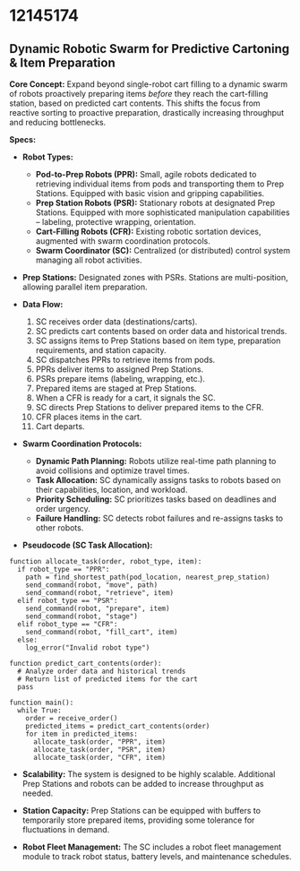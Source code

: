 # 12145174

## Dynamic Robotic Swarm for Predictive Cartoning & Item Preparation

**Core Concept:** Expand beyond single-robot cart filling to a dynamic swarm of robots proactively preparing items *before* they reach the cart-filling station, based on predicted cart contents. This shifts the focus from reactive sorting to proactive preparation, drastically increasing throughput and reducing bottlenecks.

**Specs:**

*   **Robot Types:**
    *   **Pod-to-Prep Robots (PPR):** Small, agile robots dedicated to retrieving individual items from pods and transporting them to Prep Stations. Equipped with basic vision and gripping capabilities.
    *   **Prep Station Robots (PSR):** Stationary robots at designated Prep Stations. Equipped with more sophisticated manipulation capabilities – labeling, protective wrapping, orientation.
    *   **Cart-Filling Robots (CFR):** Existing robotic sortation devices, augmented with swarm coordination protocols.
    *   **Swarm Coordinator (SC):** Centralized (or distributed) control system managing all robot activities.

*   **Prep Stations:** Designated zones with PSRs. Stations are multi-position, allowing parallel item preparation.

*   **Data Flow:**
    1.  SC receives order data (destinations/carts).
    2.  SC predicts cart contents based on order data and historical trends.
    3.  SC assigns items to Prep Stations based on item type, preparation requirements, and station capacity.
    4.  SC dispatches PPRs to retrieve items from pods.
    5.  PPRs deliver items to assigned Prep Stations.
    6.  PSRs prepare items (labeling, wrapping, etc.).
    7.  Prepared items are staged at Prep Stations.
    8.  When a CFR is ready for a cart, it signals the SC.
    9.  SC directs Prep Stations to deliver prepared items to the CFR.
    10. CFR places items in the cart.
    11. Cart departs.

*   **Swarm Coordination Protocols:**
    *   **Dynamic Path Planning:** Robots utilize real-time path planning to avoid collisions and optimize travel times.
    *   **Task Allocation:** SC dynamically assigns tasks to robots based on their capabilities, location, and workload.
    *   **Priority Scheduling:** SC prioritizes tasks based on deadlines and order urgency.
    *   **Failure Handling:** SC detects robot failures and re-assigns tasks to other robots.

*   **Pseudocode (SC Task Allocation):**

```
function allocate_task(order, robot_type, item):
  if robot_type == "PPR":
    path = find_shortest_path(pod_location, nearest_prep_station)
    send_command(robot, "move", path)
    send_command(robot, "retrieve", item)
  elif robot_type == "PSR":
    send_command(robot, "prepare", item)
    send_command(robot, "stage")
  elif robot_type == "CFR":
    send_command(robot, "fill_cart", item)
  else:
    log_error("Invalid robot type")

function predict_cart_contents(order):
  # Analyze order data and historical trends
  # Return list of predicted items for the cart
  pass

function main():
  while True:
    order = receive_order()
    predicted_items = predict_cart_contents(order)
    for item in predicted_items:
      allocate_task(order, "PPR", item)
      allocate_task(order, "PSR", item)
      allocate_task(order, "CFR", item)
```

*   **Scalability:** The system is designed to be highly scalable. Additional Prep Stations and robots can be added to increase throughput as needed.

*   **Station Capacity:** Prep Stations can be equipped with buffers to temporarily store prepared items, providing some tolerance for fluctuations in demand.

*   **Robot Fleet Management:** The SC includes a robot fleet management module to track robot status, battery levels, and maintenance schedules.